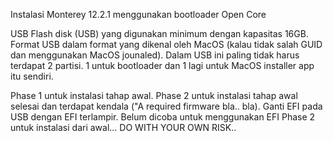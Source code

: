 Instalasi Monterey 12.2.1 menggunakan bootloader Open Core

USB Flash disk (USB) yang digunakan minimum dengan kapasitas 16GB.
Format USB dalam format yang dikenal oleh MacOS (kalau tidak salah GUID dan menggunakan MacOS jounaled). Dalam USB ini paling tidak harus terdapat 2 partisi. 1 untuk bootloader dan 1 lagi untuk MacOS installer app itu sendiri.


Phase 1 untuk instalasi tahap awal.
Phase 2 untuk instalasi tahap awal selesai dan terdapat kendala ("A required firmware bla.. bla). Ganti EFI pada USB dengan EFI terlampir. Belum dicoba untuk menggunakan EFI Phase 2 untuk instalasi dari awal... DO WITH YOUR OWN RISK..

